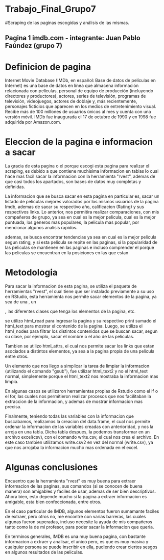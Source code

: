 # Trabajo_Final_Grupo7

#Scraping de las paginas escogidas y análisis de las mismas.

## Pagina 1 imdb.com - integrante: Juan Pablo Faúndez (grupo 7)


# Definicion de pagina

Internet Movie Database (IMDb, en español: Base de datos de películas en Internet)
es una base de datos en línea que almacena información relacionada con películas,
personal de equipo de producción (incluyendo directores y productores), actores,
series de televisión, programas de televisión, videojuegos, actores de doblaje y,
más recientemente, personajes ficticios que aparecen en los medios de entretenimiento visual.
Recibe más de 100 millones de usuarios únicos al mes y cuenta con una versión móvil.
IMDb fue inaugurada el 17 de octubre de 1990 y en 1998 fue adquirida por Amazon.com.

# Eleccion de la pagina e informacion a sacar

La gracia de esta pagina o el porque escogi esta pagina para realizar el scraping,
es debido a que contiene muchisima informacion en tablas lo cual hace mas facil
sacar la informacion con la herramienta "rvest", ademas de que casi todos los apartados,
son bases de datos muy completas y definidas.

La informacion que se busca sacar en esta pagina en particular es, sacar un listado
de peliculas mejores valorados por los mismos usuarios de la pagina Imdb, ademas 
de sacar su respectivo año, calificacion (Rating) y sus respectivos links. Lo anterior,
nos permitira realizar comparaciones, con mis compañeros de grupo, ya sea en cual
es la mejor pelicula, cual es la mejor puntuada, los generos mas populares,
la pelicula mas popular, por mencionar algunos analisis rapidos.

ademas, se busca encontrar tendencias ya sea en cual es la mejor pelicula segun
rating, y si esta pelicula se repite en las paginas, si la popularidad de las
peliculas se mantienen en las paginas e incluso comprender el porque las 
peliculas se encuentran en la posiciones en las que estan

# Metodologia

Para sacar la informacion de esta pagina, se utiliza el paquete de herramientas
"rvest", el cual tiene que ser instalado previamente a su uso en RStudio, esta
herramienta nos permite sacar elementos de la pagina, ya sea de una <tabla>, un
<div>, las diferentes clases que tenga los elementos de la pagina, etc.

se utilizo html_read para ingresar la pagina y su respectivo print sumado el html_text
para mostrar el contenido de la pagina. Luego, se utiliza el html_nodes para filtrar los
distintos contenidos que se buscan sacar, segun su clase, por ejemplo, sacar 
el nombre o el año de las peliculas. 

Tambien se utilizo html_attrs, el cual nos permite sacar los links que estan 
asociados a distintos elementos, ya sea a la pagina propia de una pelicula entre 
otros.

Un elemento que nos llego a simplicar la tarea de limpiar la informacion (utilizando
el comando "gsub"), fue utilizar html_text2 y no el html_text normal, simplemente
porque el html_text2 nos mostraba la informacion mas limpia.

En algunas casos se utilizaron herramientas propias de Rstudio como el if o el for, 
las cuales nos permitieron realizar procesos que nos facilitaban la extraccion 
de la informacion, y ademas de mostrar informacion mas precisa.

Finalmente, teniendo todas las variables con la informacion que buscabamos, 
realizamos la creacion del data.frame, el cual nos permite ordenar la informacion
de las variables creadas con anterioridad, y nos la arroja en una tabla. Dicha 
tabla despues, la podemos transformar en un archivo excel(csv), con el comando
write.csv, el cual nos crea el archivo. En este caso tambien utilizamos 
write.csv2 en vez del normal (write.csv), ya que nos arrojaba la informacion
mucho mas ordenada en el excel.

# Algunas conclusiones

Encuentro que la herramienta "rvest" es muy buena para extraer informacion de 
las paginas, sus comandos (si se conocen de buena manera) son amigables y faciles
de usar, ademas de ser bien descriptivos. Ahora bien, esto depende mucho si 
la pagina a extraer informacion es amigable, esta bien confeccionada, entre otros.

En el caso particular de IMDB, algunos elementos fueron sumamante faciles de extraer,
pero otros no, me encontre con varias barreras, las cuales algunas fueron superadas, 
incluso necesite la ayuda de mis compañeros tanto como la de mi profesor, para 
poder sacar la informacion que queria.

En terminos generales, IMDB es una muy buena pagina, con bastante informacion 
a extraer y analisar, el unico pero, es que es muy masiva y cualquier persona se
puede inscribir en ella, pudiendo crear ciertos sesgos en algunos resultados 
de las peliculas.

